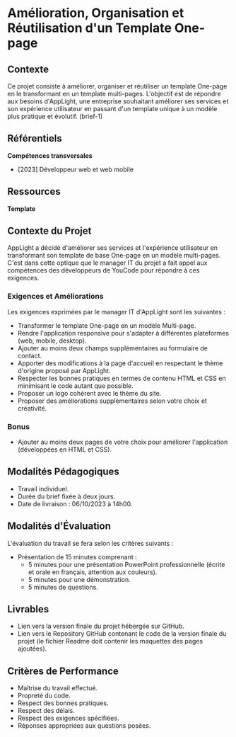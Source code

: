 # Amélioration, Organisation et Réutilisation d'un Template One-page

## Contexte

Ce projet consiste à améliorer, organiser et réutiliser un template One-page en le transformant en un template multi-pages. L'objectif est de répondre aux besoins d'AppLight, une entreprise souhaitant améliorer ses services et son expérience utilisateur en passant d'un template unique à un modèle plus pratique et évolutif. (brief-1)

## Référentiels

**Compétences transversales**
- [2023] Développeur web et web mobile

## Ressources

**Template**

## Contexte du Projet

AppLight a décidé d'améliorer ses services et l'expérience utilisateur en transformant son template de base One-page en un modèle multi-pages. C'est dans cette optique que le manager IT du projet a fait appel aux compétences des développeurs de YouCode pour répondre à ces exigences.

### Exigences et Améliorations

Les exigences exprimées par le manager IT d'AppLight sont les suivantes :

- Transformer le template One-page en un modèle Multi-page.
- Rendre l'application responsive pour s'adapter à différentes plateformes (web, mobile, desktop).
- Ajouter au moins deux champs supplémentaires au formulaire de contact.
- Apporter des modifications à la page d'accueil en respectant le thème d'origine proposé par AppLight.
- Respecter les bonnes pratiques en termes de contenu HTML et CSS en minimisant le code autant que possible.
- Proposer un logo cohérent avec le thème du site.
- Proposer des améliorations supplémentaires selon votre choix et créativité.

### Bonus

- Ajouter au moins deux pages de votre choix pour améliorer l'application (développées en HTML et CSS).

## Modalités Pédagogiques

- Travail individuel.
- Durée du brief fixée à deux jours.
- Date de livraison : 06/10/2023 à 14h00.

## Modalités d'Évaluation

L'évaluation du travail se fera selon les critères suivants :

- Présentation de 15 minutes comprenant :
  - 5 minutes pour une présentation PowerPoint professionnelle (écrite et orale en français, attention aux couleurs).
  - 5 minutes pour une démonstration.
  - 5 minutes de questions.

## Livrables

- Lien vers la version finale du projet hébergée sur GitHub.
- Lien vers le Repository GitHub contenant le code de la version finale du projet (le fichier Readme doit contenir les maquettes des pages ajoutées).

## Critères de Performance

- Maîtrise du travail effectué.
- Propreté du code.
- Respect des bonnes pratiques.
- Respect des délais.
- Respect des exigences spécifiées.
- Réponses appropriées aux questions posées.


